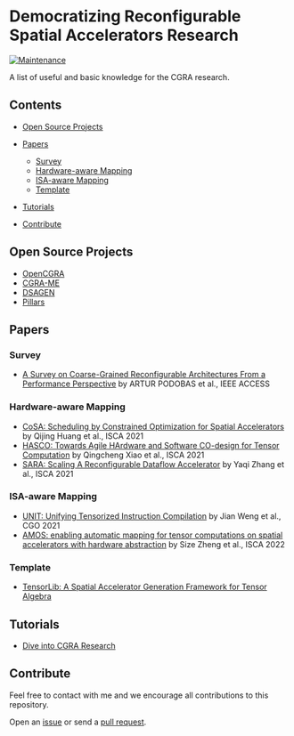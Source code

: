 # Democratizing Reconfigurable Spatial Accelerators Research
[![Maintenance](https://img.shields.io/badge/Maintained%3F-YES-green.svg)](https://github.com/merrymercy/awesome-tensor-compilers/graphs/commit-activity)

A list of useful and basic knowledge for the CGRA research.

## Contents
- [Open Source Projects](#open-source-projects)
- [Papers](#papers)
  - [Survey](#survey)
  - [Hardware-aware Mapping](#hardware-aware-mapping)
  - [ISA-aware Mapping](#isa-aware-mapping)
  - [Template](#template)

- [Tutorials](#tutorials)
- [Contribute](#contribute)




## Open Source Projects
- [OpenCGRA](https://github.com/pnnl/OpenCGRA)
- [CGRA-ME](https://cgra-me.ece.utoronto.ca/)
- [DSAGEN](https://github.com/PolyArch/dsa-framework)
- [Pillars](https://github.com/pku-dasys/pillars)

## Papers

### Survey
- [A Survey on Coarse-Grained Reconfigurable Architectures From a Performance Perspective](https://arxiv.org/pdf/2004.04509.pdf) by ARTUR PODOBAS et al., IEEE ACCESS

### Hardware-aware Mapping 
- [CoSA: Scheduling by Constrained Optimization for Spatial Accelerators](https://arxiv.org/pdf/2105.01898.pdf) by Qijing Huang et al., ISCA 2021
- [HASCO: Towards Agile HArdware and Software
CO-design for Tensor Computation](https://arxiv.org/pdf/2105.01585.pdf) by Qingcheng Xiao et al., ISCA 2021
- [SARA: Scaling A Reconfigurable Dataflow Accelerator](https://ieeexplore.ieee.org/document/9499943) by Yaqi Zhang et al., ISCA 2021

### ISA-aware Mapping
- [UNIT: Unifying Tensorized Instruction Compilation](https://arxiv.org/pdf/2101.08458.pdf) by Jian Weng et al., CGO 2021
- [AMOS: enabling automatic mapping for tensor computations on spatial accelerators with hardware abstraction]() by Size Zheng et al., ISCA 2022


### Template
- [TensorLib: A Spatial Accelerator Generation Framework for Tensor Algebra](https://arxiv.org/pdf/2104.12339.pdf)


## Tutorials
- [Dive into CGRA Research]()


## Contribute
Feel free to contact with me and we encourage all contributions to this repository.

Open an [issue](https://github.com/ybai62868/Democratizing-CGRA-Research/issues) or send a [pull request](https://github.com/ybai62868/Democratizing-CGRA-Research/pulls).
